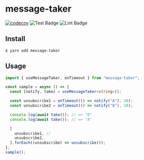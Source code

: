 # message-taker

[![codecov](https://codecov.io/gh/satoruk/message-taker/branch/master/graph/badge.svg)](https://codecov.io/gh/satoruk/message-taker)
![Test Badge]
![Lint Badge]

## Install

```shell
$ yarn add message-taker
```

## Usage

```ts
import { useMessageTaker, onTimeout } from "message-taker";

const sample = async () => {
  const [notify, take] = useMessageTaker<string>();

  const unsubscribe1 = onTimeout(() => notify("A"), 20);
  const unsubscribe2 = onTimeout(() => notify("B"), 10);

  console.log(await take()); // => "B"
  console.log(await take()); // => "A"

  [
    unsubscribe1, //
    unsubscribe2,
  ].forEach((unsubscribe) => unsubscribe());
};
sample();
```

[test badge]: https://github.com/satoruk/message-taker/workflows/Test/badge.svg
[lint badge]: https://github.com/satoruk/message-taker/workflows/Lint%20Code%20Base/badge.svg

